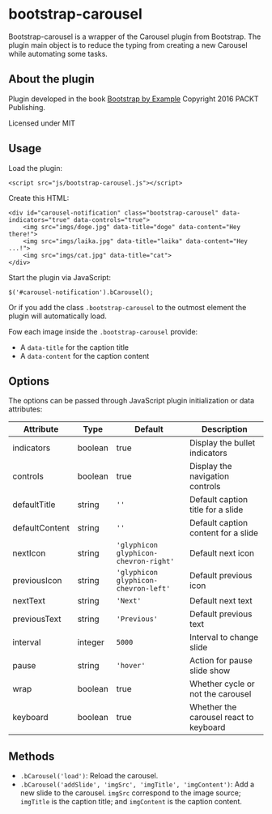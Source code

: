 bootstrap-carousel
==================

Bootstrap-carousel is a wrapper of the Carousel plugin from Bootstrap. The plugin main object is to reduce the typing from creating a new Carousel while automating some tasks.

## About the plugin

Plugin developed in the book [Bootstrap by Example](https://www.packtpub.com/web-development/bootstrap-example)
Copyright 2016 PACKT Publishing.

Licensed under MIT

## Usage

Load the plugin:

    <script src="js/bootstrap-carousel.js"></script>

Create this HTML:

    <div id="carousel-notification" class="bootstrap-carousel" data-indicators="true" data-controls="true">
        <img src="imgs/doge.jpg" data-title="doge" data-content="Hey there!">
        <img src="imgs/laika.jpg" data-title="laika" data-content="Hey ...!">
        <img src="imgs/cat.jpg" data-title="cat">
    </div>

Start the plugin via JavaScript:

    $('#carousel-notification').bCarousel();

Or if you add the class `.bootstrap-carousel` to the outmost element the plugin will automatically load.

Fow each image inside the `.bootstrap-carousel` provide:

 - A `data-title` for the caption title
 - A `data-content` for the caption content

## Options

The options can be passed through JavaScript plugin initialization or data attributes:

| Attribute | Type | Default | Description |
| --- | --- | --- | --- |
| indicators | boolean | true | Display the bullet indicators |
| controls | boolean | true | Display the navigation controls |
| defaultTitle | string | `''` | Default caption title for a slide |
| defaultContent | string | `''` | Default caption content for a slide |
| nextIcon | string | `'glyphicon glyphicon-chevron-right'` | Default next icon |
| previousIcon | string | `'glyphicon glyphicon-chevron-left'` | Default previous icon |
| nextText | string | `'Next'` | Default next text |
| previousText | string | `'Previous'` | Default previous text |
| interval | integer | `5000` | Interval to change slide |
| pause | string | `'hover'` | Action for pause slide show |
| wrap | boolean | true | Whether cycle or not the carousel |
| keyboard | boolean | true | Whether the carousel react to keyboard |

## Methods

- `.bCarousel('load')`: Reload the carousel.
- `.bCarousel('addSlide', 'imgSrc', 'imgTitle', 'imgContent')`: Add a new slide to the carousel. `imgSrc` correspond to the image source; `imgTitle` is the caption title; and `imgContent` is the caption content.
